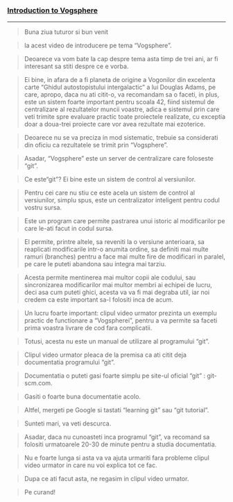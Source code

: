 ### [Introduction to Vogsphere](https://youtu.be/dyLOcpZwuEA) ###

---

> Buna ziua tuturor si bun venit

> la acest video de introducere pe tema “Vogsphere”.

> Deoarece va vom bate la cap despre tema asta timp de trei ani, ar fi interesant sa stiti despre ce e vorba.

> Ei bine, in afara de a fi planeta de origine a Vogonilor din excelenta carte “Ghidul autostopistului intergalactic” a lui Douglas Adams, pe care, apropo, daca nu ati citit-o, va recomandam sa o faceti, in plus, este un sistem foarte important pentru scoala 42, fiind sistemul de centralizare al rezultatelor muncii voastre, adica e sistemul prin care veti trimite spre evaluare practic toate proiectele realizate, cu exceptia doar a doua-trei proiecte care vor avea rezultate mai ezoterice.

> Deoarece nu se va preciza in mod sistematic, trebuie sa considerati din oficiu ca rezultatele se trimit prin “Vogsphere”.

> Asadar, “Vogsphere” este un server de centralizare care foloseste “git”.

> Ce este“git”? Ei bine este un sistem de control al versiunilor.

> Pentru cei care nu stiu ce este acela un sistem de control al versiunilor, simplu spus, este un centralizator inteligent pentru codul vostru sursa.

> Este un program care permite pastrarea unui istoric al modificarilor pe care le-ati facut in codul sursa.

> El permite, printre altele, sa reveniti la o versiune anterioara, sa reaplicati modificarile intr-o anumita ordine, sa definiti mai multe ramuri (branches) pentru a face mai multe fire de modificari in paralel, pe care le puteti abandona sau integra mai tarziu.

> Acesta permite mentinerea mai multor copii ale codului, sau sincronizarea modificarilor mai multor membri ai echipei de lucru, deci asa cum puteti ghici, acesta va va fi mai degraba util, iar noi credem ca este important sa-l folositi inca de acum.

> Un lucru foarte important: clipul video urmator prezinta un exemplu practic de functionare a “Vogspherei”, pentru a va permite sa faceti prima voastra livrare de cod fara complicatii.

> Totusi, acesta nu este un manual de utilizare al programului “git”.

> Clipul video urmator pleaca de la premisa ca ati citit deja documentatia programului “git”.

> Documentatia o puteti gasi foarte simplu pe site-ul oficial “git” : git-scm.com.

> Gasiti o foarte buna documentatie acolo.

> Altfel, mergeti pe Google si tastati “learning git” sau “git tutorial”.

> Sunteti mari, va veti descurca.

> Asadar, daca nu cunoasteti inca programul “git”, va recomand sa folositi urmatoarele 20-30 de minute pentru a studia documentatia.

> Nu e foarte lunga si asta va va ajuta urmariti fara probleme clipul video urmator in care nu voi explica tot ce fac.

> Dupa ce ati facut asta, ne regasim in clipul video urmator.

> Pe curand!